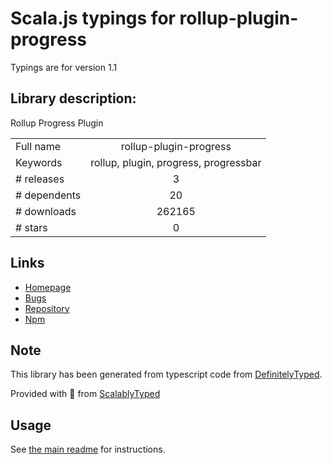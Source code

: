 
# Scala.js typings for rollup-plugin-progress

Typings are for version 1.1

## Library description:
Rollup Progress Plugin

|                    |                 |
| ------------------ | :-------------: |
| Full name          | rollup-plugin-progress |
| Keywords           | rollup, plugin, progress, progressbar |
| # releases         | 3 |
| # dependents       | 20 |
| # downloads        | 262165 |
| # stars            | 0 |

## Links
- [Homepage](https://github.com/jkuri/rollup-plugin-progress#readme)
- [Bugs](https://github.com/jkuri/rollup-plugin-progress/issues)
- [Repository](https://github.com/jkuri/rollup-plugin-progress)
- [Npm](https://www.npmjs.com/package/rollup-plugin-progress)
    


## Note
This library has been generated from typescript code from [DefinitelyTyped](https://definitelytyped.org).

Provided with :purple_heart: from [ScalablyTyped](https://github.com/oyvindberg/ScalablyTyped)

## Usage
See [the main readme](../../readme.md) for instructions.


